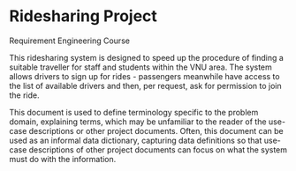 # Ridesharing Project
Requirement Engineering Course 

This ridesharing system is designed to speed up the procedure of finding a suitable
traveller for staff and students within the VNU area. The system allows drivers to sign up
for rides - passengers meanwhile have access to the list of available drivers and then, per
request, ask for permission to join the ride.

This document is used to define terminology specific to the problem domain, explaining
terms, which may be unfamiliar to the reader of the use-case descriptions or other project
documents. Often, this document can be used as an informal data dictionary, capturing
data definitions so that use-case descriptions of other project documents can focus on
what the system must do with the information.
